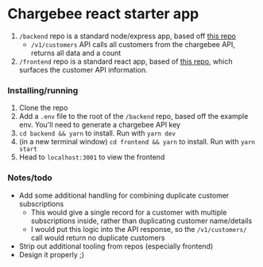 # Chargebee react starter app

1. `/backend` repo is a standard node/express app, based off [this repo](https://github.com/danielfsousa/express-rest-boilerplate)
    * `/v1/customers` API calls all customers from the chargebee API, returns all data and a count
2. `/frontend` repo is a standard react app, based of [this repo](https://github.com/react-boilerplate/react-boilerplate), which surfaces the customer API information.


### Installing/running

1. Clone the repo
2. Add a `.env` file to the root of the `/backend` repo, based off the example env. You'll need to generate a chargebee API key
3. `cd backend && yarn` to install. Run with `yarn dev` 
4. (in a new terminal window) `cd frontend && yarn` to install. Run with `yarn start`
5. Head to `localhost:3001` to view the frontend





### Notes/todo

- Add some additional handling for combining duplicate customer subscriptions
    - This would give a single record for a customer with multiple subscriptions inside, rather than duplicating customer name/details
    - I would put this logic into the API response, so the `/v1/customers/` call would return no duplicate customers
- Strip out additional tooling from repos (especially frontend)
- Design it properly ;)
